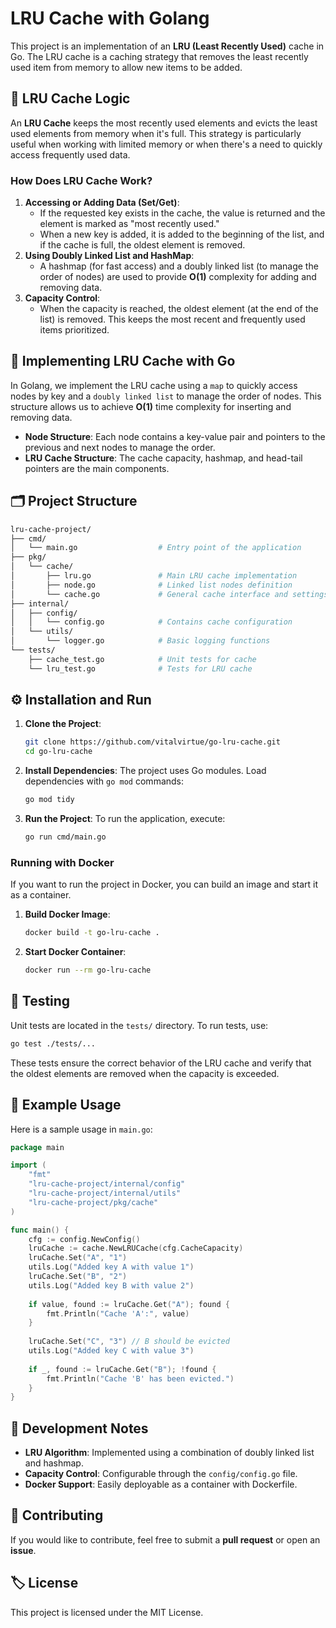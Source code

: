 
# LRU Cache with Golang

This project is an implementation of an **LRU (Least Recently Used)** cache in Go. The LRU cache is a caching strategy that removes the least recently used item from memory to allow new items to be added. 

## 📜 LRU Cache Logic

An **LRU Cache** keeps the most recently used elements and evicts the least used elements from memory when it's full. This strategy is particularly useful when working with limited memory or when there's a need to quickly access frequently used data.

### How Does LRU Cache Work?

1. **Accessing or Adding Data (Set/Get)**:
   - If the requested key exists in the cache, the value is returned and the element is marked as "most recently used."
   - When a new key is added, it is added to the beginning of the list, and if the cache is full, the oldest element is removed.
2. **Using Doubly Linked List and HashMap**:
   - A hashmap (for fast access) and a doubly linked list (to manage the order of nodes) are used to provide **O(1)** complexity for adding and removing data.
3. **Capacity Control**:
   - When the capacity is reached, the oldest element (at the end of the list) is removed. This keeps the most recent and frequently used items prioritized.

## 🚀 Implementing LRU Cache with Go

In Golang, we implement the LRU cache using a `map` to quickly access nodes by key and a `doubly linked list` to manage the order of nodes. This structure allows us to achieve **O(1)** time complexity for inserting and removing data.

- **Node Structure**: Each node contains a key-value pair and pointers to the previous and next nodes to manage the order.
- **LRU Cache Structure**: The cache capacity, hashmap, and head-tail pointers are the main components.

## 🗂️ Project Structure

```bash
lru-cache-project/
├── cmd/
│   └── main.go                  # Entry point of the application
├── pkg/
│   └── cache/
│       ├── lru.go               # Main LRU cache implementation
│       ├── node.go              # Linked list nodes definition
│       └── cache.go             # General cache interface and settings
├── internal/
│   ├── config/
│   │   └── config.go            # Contains cache configuration
│   └── utils/
│       └── logger.go            # Basic logging functions
└── tests/
    ├── cache_test.go            # Unit tests for cache
    └── lru_test.go              # Tests for LRU cache
```

## ⚙️ Installation and Run

1. **Clone the Project**:
   ```bash
   git clone https://github.com/vitalvirtue/go-lru-cache.git
   cd go-lru-cache
   ```

2. **Install Dependencies**:
   The project uses Go modules. Load dependencies with `go mod` commands:
   ```bash
   go mod tidy
   ```

3. **Run the Project**:
   To run the application, execute:
   ```bash
   go run cmd/main.go
   ```

### Running with Docker

If you want to run the project in Docker, you can build an image and start it as a container.

1. **Build Docker Image**:
   ```bash
   docker build -t go-lru-cache .
   ```

2. **Start Docker Container**:
   ```bash
   docker run --rm go-lru-cache
   ```

## 🧪 Testing

Unit tests are located in the `tests/` directory. To run tests, use:

```bash
go test ./tests/...
```

These tests ensure the correct behavior of the LRU cache and verify that the oldest elements are removed when the capacity is exceeded.

## 📄 Example Usage

Here is a sample usage in `main.go`:

```go
package main

import (
    "fmt"
    "lru-cache-project/internal/config"
    "lru-cache-project/internal/utils"
    "lru-cache-project/pkg/cache"
)

func main() {
    cfg := config.NewConfig()
    lruCache := cache.NewLRUCache(cfg.CacheCapacity)
    lruCache.Set("A", "1")
    utils.Log("Added key A with value 1")
    lruCache.Set("B", "2")
    utils.Log("Added key B with value 2")
    
    if value, found := lruCache.Get("A"); found {
        fmt.Println("Cache 'A':", value)
    }
    
    lruCache.Set("C", "3") // B should be evicted
    utils.Log("Added key C with value 3")
    
    if _, found := lruCache.Get("B"); !found {
        fmt.Println("Cache 'B' has been evicted.")
    }
}
```

## 📝 Development Notes

- **LRU Algorithm**: Implemented using a combination of doubly linked list and hashmap.
- **Capacity Control**: Configurable through the `config/config.go` file.
- **Docker Support**: Easily deployable as a container with Dockerfile.

## 📌 Contributing

If you would like to contribute, feel free to submit a **pull request** or open an **issue**.

## 🏷️ License

This project is licensed under the MIT License.
